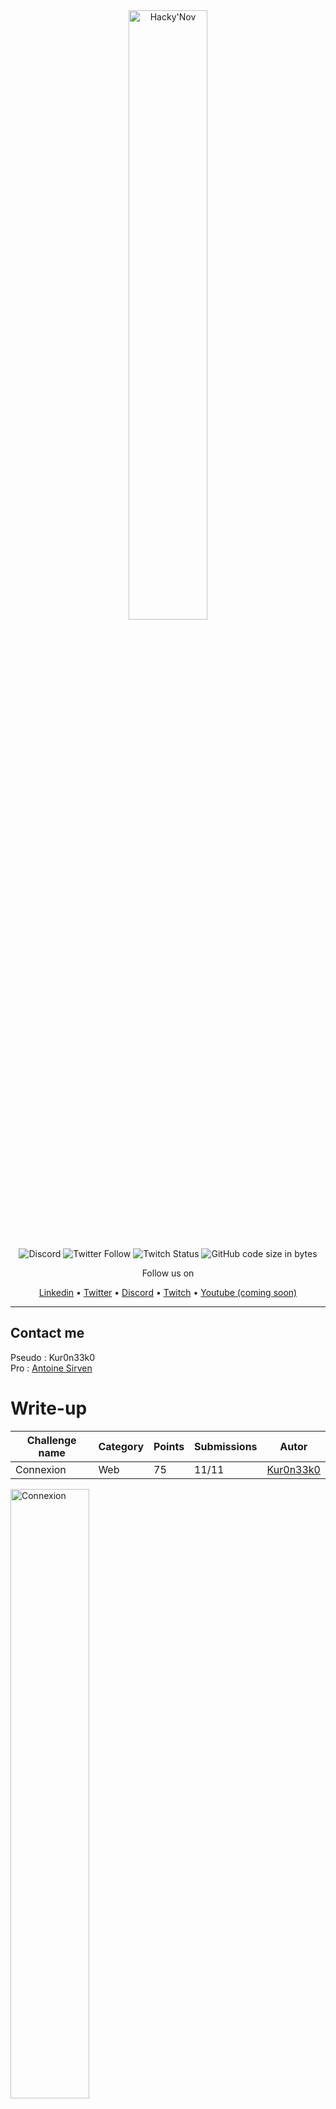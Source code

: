 <div align="center">
  <a href="https://hackynov.fr"><img src="https://i.imgur.com/XGJF8Xu.png" alt="Hacky'Nov" width="50%"></a>
  <br><br>
  
  ![Discord](https://img.shields.io/discord/897766049099956284?label=Discord&style=for-the-badge)
  ![Twitter Follow](https://img.shields.io/twitter/follow/HackyNov?color=%231d9bf0&label=Twitter&style=for-the-badge)
  ![Twitch Status](https://img.shields.io/twitch/status/hackynov?color=%23772ce8&style=for-the-badge)
  ![GitHub code size in bytes](https://img.shields.io/github/languages/code-size/Kur0n33k0/HackyNov_CTFD?color=green&label=size&style=for-the-badge)
  
  <p>Follow us on</p>
  <a href="https://www.linkedin.com/company/hacky-nov/">Linkedin</a>
  •
  <a href="https://twitter.com/HackyNov">Twitter</a>
  •
  <a href="https://discord.gg/JGue7PhV">Discord</a>
  •
  <a href="https://www.twitch.tv/hackynov">Twitch</a>
  •
  <a href="">Youtube (coming soon)</a>
</div>

----
## Contact me

Pseudo : Kur0n33k0<br/>
Pro : [Antoine Sirven](https://www.linkedin.com/in/antoine-sirven-as/)

# Write-up

| Challenge name  | Category | Points | Submissions | Autor |
|-----------------|---------------|------------------|----------------------|----------------------|
| Connexion      | Web  | 75 | 11/11 | [Kur0n33k0](https://www.linkedin.com/in/antoine-sirven-as/)|

<img src="https://i.imgur.com/NKEO7pO.png" alt="Connexion" width="50%">

We can see that there is some field who are deactivated.

So we go in the source code and delete the *disabled* option.

<img src="https://i.imgur.com/VybWTBS.png">

We can also see that there is a pattern on the fields admin and password who are *admin* and *123456789azertyuiopadminpassword*.
When logging, we get the message:

<img src="https://i.imgur.com/7VYS5h9.png">

**FLAG: HACKYNOV{Plut0tF4c1lN0N?}**
**AND GOOD JOB IT'S DONE !**